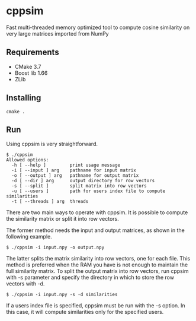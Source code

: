 # cppsim
Fast multi-threaded memory optimized tool to compute cosine similarity on very large matrices imported from NumPy

## Requirements

* CMake 3.7
* Boost lib 1.66
* ZLib

## Installing

```
cmake .
```

## Run

Using cppsim is very straightforward.

```
$ ./cppsim 
Allowed options:
  -h [ --help ]         print usage message
  -i [ --input ] arg    pathname for input matrix
  -o [ --output ] arg   pathname for output matrix
  -d [ --dir ] arg      output directory for row vectors
  -s [ --split ]        split matrix into row vectors
  -u [ --users ]        path for users index file to compute similarities
  -t [ --threads ] arg  threads
```

There are two main ways to operate with cppsim.
It is possible to compute the similarity matrix or split it into row vectors.

The former method needs the input and output matrices, as shown in the following example.

```
$ ./cppsim -i input.npy -o output.npy
```

The latter splits the matrix similarity into row vectors, one for each file. This method is preferred when the RAM you have is not enough to maintain the full similarity matrix. To split the output matrix into row vectors, run cppsim with -s parameter and specify the directory in which to store the row vectors with -d. 

```
$ ./cppsim -i input.npy -s -d similarities 
```

If a users index file is specified, cppsim must be run with the -s option. In this case, it will compute similarities only for the specified users.